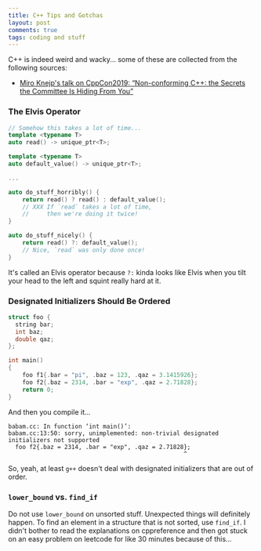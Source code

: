 ```yaml
---
title: C++ Tips and Gotchas
layout: post
comments: true
tags: coding and stuff
---
```


C++ is indeed weird and wacky... some of these are collected from the following sources:

* [Miro Knejp's talk on CppCon2019: “Non-conforming C++: the Secrets the Committee Is Hiding From You”](https://www.youtube.com/watch?v=IAdLwUXRUvg)

### The Elvis Operator

```c++
// Somehow this takes a lot of time...
template <typename T>
auto read() -> unique_ptr<T>;

template <typename T>
auto default_value() -> unique_ptr<T>;

...

auto do_stuff_horribly() {
	return read() ? read() : default_value();
    // XXX If `read` takes a lot of time,
    //     then we're doing it twice!
}

auto do_stuff_nicely() {
	return read() ?: default_value();
    // Nice, `read` was only done once!
}
```

It's called an Elvis operator because `?:` kinda looks like Elvis when you tilt your head to the left and squint really hard at it.

### Designated Initializers Should Be Ordered

```c++
struct foo {
  string bar;
  int baz;
  double qaz;
};

int main()
{
	foo f1{.bar = "pi", .baz = 123, .qaz = 3.1415926};
	foo f2{.baz = 2314, .bar = "exp", .qaz = 2.71828};
	return 0;
}
```

And then you compile it...

```shell
babam.cc: In function ‘int main()’:
babam.cc:13:50: sorry, unimplemented: non-trivial designated initializers not supported
  foo f2{.baz = 2314, .bar = "exp", .qaz = 2.71828};
                                                  ^
```

So, yeah, at least `g++` doesn't deal with designated initializers that are out of order.

### `lower_bound` vs. `find_if`

Do not use `lower_bound` on unsorted stuff. Unexpected things will definitely happen. To find an element in a structure that is not sorted, use `find_if`. I didn't bother to read the explanations on cppreference and then got stuck on an easy problem on leetcode for like 30 minutes because of this...
